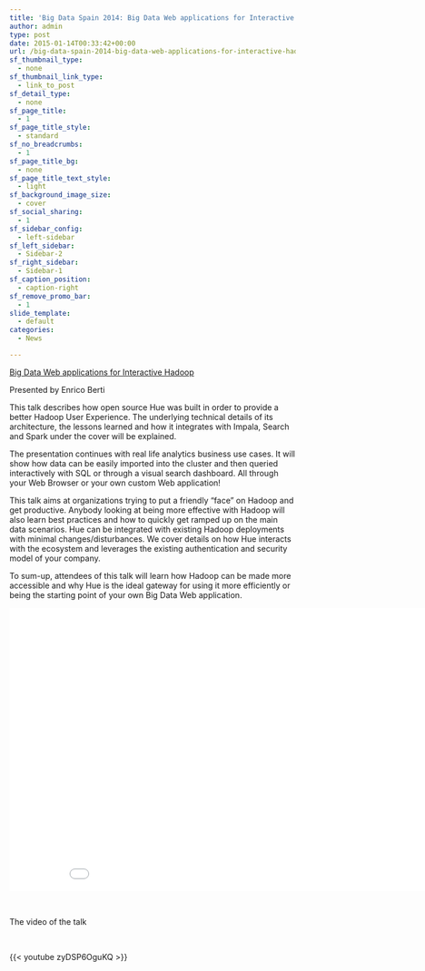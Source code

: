 ```yaml
---
title: 'Big Data Spain 2014: Big Data Web applications for Interactive Hadoop'
author: admin
type: post
date: 2015-01-14T00:33:42+00:00
url: /big-data-spain-2014-big-data-web-applications-for-interactive-hadoop/
sf_thumbnail_type:
  - none
sf_thumbnail_link_type:
  - link_to_post
sf_detail_type:
  - none
sf_page_title:
  - 1
sf_page_title_style:
  - standard
sf_no_breadcrumbs:
  - 1
sf_page_title_bg:
  - none
sf_page_title_text_style:
  - light
sf_background_image_size:
  - cover
sf_social_sharing:
  - 1
sf_sidebar_config:
  - left-sidebar
sf_left_sidebar:
  - Sidebar-2
sf_right_sidebar:
  - Sidebar-1
sf_caption_position:
  - caption-right
sf_remove_promo_bar:
  - 1
slide_template:
  - default
categories:
  - News

---
```

[Big Data Web applications for Interactive Hadoop][1]

Presented by Enrico Berti

This talk describes how open source Hue was built in order to provide a better Hadoop User Experience. The underlying technical details of its architecture, the lessons learned and how it integrates with Impala, Search and Spark under the cover will be explained.

The presentation continues with real life analytics business use cases. It will show how data can be easily imported into the cluster and then queried interactively with SQL or through a visual search dashboard. All through your Web Browser or your own custom Web application!

This talk aims at organizations trying to put a friendly “face” on Hadoop and get productive. Anybody looking at being more effective with Hadoop will also learn best practices and how to quickly get ramped up on the main data scenarios. Hue can be integrated with existing Hadoop deployments with minimal changes/disturbances. We cover details on how Hue interacts with the ecosystem and leverages the existing authentication and security model of your company.

To sum-up, attendees of this talk will learn how Hadoop can be made more accessible and why Hue is the ideal gateway for using it more efficiently or being the starting point of your own Big Data Web application.

<iframe src="//www.slideshare.net/slideshow/embed_code/43486466" width="900" height="500" frameborder="0" marginwidth="0" marginheight="0" scrolling="no"></iframe>

&nbsp;

The video of the talk

&nbsp;

{{< youtube zyDSP6OguKQ >}}

 [1]: http://www.bigdataspain.org/2014/program
